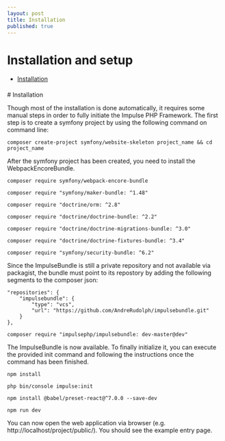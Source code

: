 ```yaml
---
layout: post
title: Installation
published: true
---
```

<h1 class="doc-title">Installation and setup</h1>

- [Installation](#Installation)

<h4><a id="installation"></a></h4>
# Installation

Though most of the installation is done automatically, it requires some manual steps in order to fully initiate the Impulse PHP Framework. The first step is to create a symfony project by using the following command on command line:

<pre class="language-shell code-white imp-code">
<code class="language-shell">composer create-project symfony/website-skeleton project_name && cd project_name</code>
</pre>

After the symfony project has been created, you need to install the WebpackEncoreBundle.

<pre class="imp-code language-shell">
<code class="language-shell">composer require symfony/webpack-encore-bundle</code>
</pre>

<pre class="language-bash code-white imp-code">
<code class="language-bash">composer require "symfony/maker-bundle: ^1.48"</code>
</pre>

<pre class="language-bash code-white imp-code">
<code class="language-bash">composer require "doctrine/orm: ^2.8"</code>
</pre>

<pre class="language-bash code-white imp-code">
<code class="language-bash">composer require "doctrine/doctrine-bundle: ^2.2"</code>
</pre>

<pre class="language-bash code-white imp-code">
<code class="language-bash">composer require "doctrine/doctrine-migrations-bundle: ^3.0"</code>
</pre>

<pre class="language-bash code-white imp-code">
<code class="language-bash">composer require "doctrine/doctrine-fixtures-bundle: ^3.4"</code>
</pre>




<pre class="language-bash code-white imp-code">
<code class="language-bash">composer require "symfony/security-bundle: ^6.2"</code>
</pre>


Since the ImpulseBundle is still a private repository and not available via packagist, the bundle must point to its repostory by adding the following segments to the composer json:

<pre class="language-json code-white imp-code">
<code class="language-json">"repositories": {
    "impulsebundle": {
        "type": "vcs",
        "url": "https://github.com/AndreRudolph/impulsebundle.git"
    }
},</code>
</pre>

<pre class="language-bash code-white imp-code">
<code class="language-bash">composer require "impulsephp/impulsebundle: dev-master@dev"</code>
</pre>


The ImpulseBundle is now available. To finally initialize it, you can execute the provided init command and 
following the instructions once the command has been finished.

<pre class="language-shell code-white imp-code">
<code class="language-shell">npm install</code>
</pre>

<pre class="language-shell code-white imp-code">
<code class="language-shell">php bin/console impulse:init</code>
</pre>

<pre class="language-shell code-white imp-code">
<code class="language-shell">npm install @babel/preset-react@^7.0.0 --save-dev</code>
</pre>

<pre class="language-shell code-white imp-code">
<code class="language-shell">npm run dev</code>
</pre>

You can now open the web application via browser (e.g. http://localhost/project/public/). You should see the example entry page.
